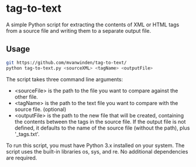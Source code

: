 # tag-to-text
A simple Python script for extracting the contents of XML or HTML tags from a source file and writing them to a separate output file.

## Usage
``` bash
git https://github.com/mvanwinden/tag-to-text/
python tag-to-text.py <sourceXML> <tagName> <outputFile>
```

The script takes three command line arguments: 

* \<sourceFile> is the path to the file you want to compare against the other file.
* \<tagName> is the path to the text file you want to compare with the source file.
(optional)
* \<outputFile> is the path to the new file that will be created, containing the contents between the tags in the source file. If the output file is not defined, it defaults to the name of the source file (without the path), plus '_tags.txt'.

To run this script, you must have Python 3.x installed on your system. The script uses the built-in libraries os, sys, and re. No additional dependencies are required.

